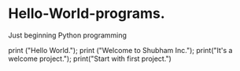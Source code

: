# Hello-World-programs.
Just beginning Python programming

print ("Hello World.");
print ("Welcome to Shubham Inc.");
print("It's a welcome project.");
print("Start with first project.")


